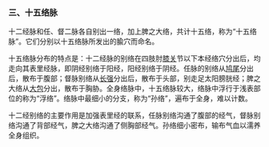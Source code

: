 ### 三、十五络脉

十二经脉和任、督二脉各自别出一络，加上脾之大络，共计十五络，称为“十五络脉”。它们分别以十五络脉所发出的腧穴而命名。

十五络脉分布的特点是：十二经脉的别络在四肢肘[膝关](https://www.gmzyjc.com/read/zjs/zjs3.1.9-12-0.0.4.3.7.md)节以下本经络穴分出后，均走向其表里经脉，即阴经别络于阳经，阳经别络于阴经。任脉的别络从[鸠尾](https://www.gmzyjc.com/read/zjs/zjs3.2.1-0.1.1.3.14.md)分出后，散布于腹部；督脉别络从[长强](https://www.gmzyjc.com/read/zjs/zjs3.2.2-0.0.1.3.1.md)分出后，散布于头部，别走足太阳膀胱经；脾之大络从[大包](https://www.gmzyjc.com/read/zjs/zjs3.1.4-6-0.0.1.3.21.md)分出，散布于胸胁。全身络脉中，十五络脉较大，络脉中浮行于浅表部位的称为“浮络”。络脉中最细小的分支，称为“孙络”，遍布于全身，难以计数。

十二经别络的主要作用是加强表里经的联系，任脉别络沟通了腹部的经气，督脉别络沟通了背部经气，脾之大络沟通了侧胸部经气。孙络细小密布，输布气血以濡养全身组织。
